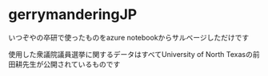 # gerrymanderingJP
いつぞやの卒研で使ったものをazure notebookからサルベージしただけです

使用した衆議院議員選挙に関するデータはすべてUniversity of North Texasの前田耕先生が公開されているものです
